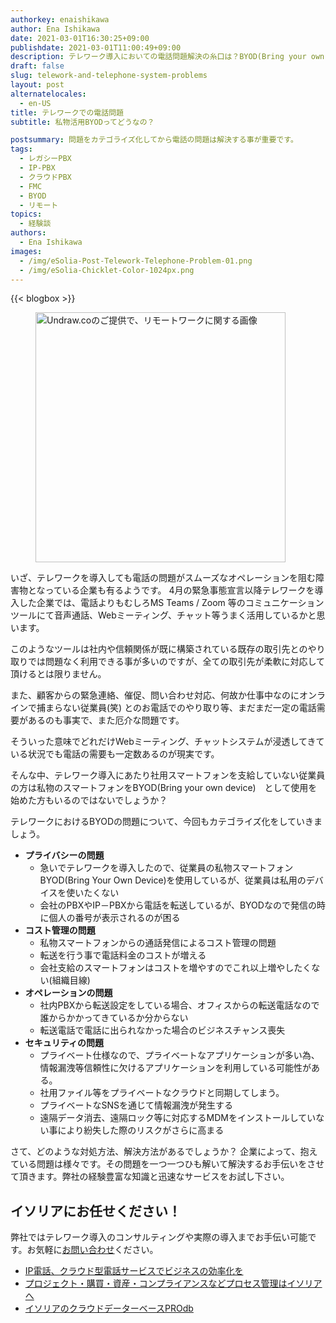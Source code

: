 ```yaml
---
authorkey: enaishikawa
author: Ena Ishikawa
date: 2021-03-01T16:30:25+09:00
publishdate: 2021-03-01T11:00:49+09:00
description: テレワーク導入においての電話問題解決の糸口は？BYOD(Bring your own device)の問題について、カテゴライズ化をしていきます。
draft: false
slug: telework-and-telephone-system-problems
layout: post
alternatelocales:
  - en-US
title: テレワークでの電話問題
subtitle: 私物活用BYODってどうなの？

postsummary: 問題をカテゴライズ化してから電話の問題は解決する事が重要です。
tags:
  - レガシーPBX
  - IP-PBX
  - クラウドPBX
  - FMC
  - BYOD
  - リモート
topics:
  - 経験談
authors:
  - Ena Ishikawa
images:
  - /img/eSolia-Post-Telework-Telephone-Problem-01.png
  - /img/eSolia-Chicklet-Color-1024px.png
---
```


{{< blogbox >}}

<figure class="">
<img class="is-pulled-right has-padding-m" width="400" data-caption="Undraw.coのご提供で、リモートワークに関する画像" alt="Undraw.coのご提供で、リモートワークに関する画像" src="/img/eSolia-Post-Telework-Telephone-Problem-01.svg" >
</figure>

いざ、テレワークを導入しても電話の問題がスムーズなオペレーションを阻む障害物となっている企業も有るようです。
4月の緊急事態宣言以降テレワークを導入した企業では、電話よりもむしろMS Teams / Zoom 等のコミュニケーションツールにて音声通話、Webミーティング、チャット等うまく活用しているかと思います。

このようなツールは社内や信頼関係が既に構築されている既存の取引先とのやり取りでは問題なく利用できる事が多いのですが、全ての取引先が柔軟に対応して頂けるとは限りません。

また、顧客からの緊急連絡、催促、問い合わせ対応、何故か仕事中なのにオンラインで捕まらない従業員(笑) とのお電話でのやり取り等、まだまだ一定の電話需要があるのも事実で、また厄介な問題です。


そういった意味でどれだけWebミーティング、チャットシステムが浸透してきている状況でも電話の需要も一定数あるのが現実です。


そんな中、テレワーク導入にあたり社用スマートフォンを支給していない従業員の方は私物のスマートフォンをBYOD(Bring your own device)　として使用を始めた方もいるのではないでしょうか？


テレワークにおけるBYODの問題について、今回もカテゴライズ化をしていきましょう。


* **プライバシーの問題**
   * 急いでテレワークを導入したので、従業員の私物スマートフォンBYOD(Bring Your Own Device)を使用しているが、従業員は私用のデバイスを使いたくない
   * 会社のPBXやIP－PBXから電話を転送しているが、BYODなので発信の時に個人の番号が表示されるのが困る
* **コスト管理の問題**
   * 私物スマートフォンからの通話発信によるコスト管理の問題
   * 転送を行う事で電話料金のコストが増える
   * 会社支給のスマートフォンはコストを増やすのでこれ以上増やしたくない(組織目線)
* **オペレーションの問題**
   * 社内PBXから転送設定をしている場合、オフィスからの転送電話なので誰からかかってきているか分からない
   * 転送電話で電話に出られなかった場合のビジネスチャンス喪失
* **セキュリティの問題**
   * プライベート仕様なので、プライベートなアプリケーションが多い為、情報漏洩等信頼性に欠けるアプリケーションを利用している可能性がある。
   * 社用ファイル等をプライベートなクラウドと同期してしまう。
   * プライベートなSNSを通じて情報漏洩が発生する
   * 遠隔データ消去、遠隔ロック等に対応するMDMをインストールしていない事により紛失した際のリスクがさらに高まる

さて、どのような対処方法、解決方法があるでしょうか？
企業によって、抱えている問題は様々です。その問題を一つ一つひも解いて解決するお手伝いをさせて頂きます。弊社の経験豊富な知識と迅速なサービスをお試し下さい。

## イソリアにお任せください！

弊社ではテレワーク導入のコンサルティングや実際の導入までお手伝い可能です。お気軽に[お問い合わせ](/info-request)ください。

* [IP電話、クラウド型電話サービスでビジネスの効率化を](/telephone/)
* [プロジェクト・購買・資産・コンプライアンスなどプロセス管理はイソリアへ](/process/)
* [イソリアのクラウドデーターベースPROdb](/prodb/)

